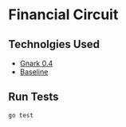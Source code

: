 # Financial Circuit

## Technolgies Used 

* [Gnark 0.4](https://docs.gnark.consensys.net/en/latest/)
* [Baseline](https://github.com/eea-oasis/baseline)


## Run Tests
 `go test`
